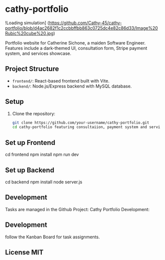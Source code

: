 # cathy-portfolio

!Loading simulation] (https://github.com/Cathy-45/cathy-portfolio/blob/d4ac2682f1c2ccbbffbb863c0725dc4e82c86d33/Image%20Rubic%20cube%20.jpg)

Portfolio website for Catherine Sichone, a maiden Software Engineer. Features include a dark-themed UI, consultation form, Stripe payment system, and services showcase.

## Project Structure
- `frontend/`: React-based frontend built with Vite.
- `backend/`: Node.js/Express backend with MySQL database.

## Setup
1. Clone the repository:
   ```bash
   git clone https://github.com/your-username/cathy-portfolio.git
   cd cathy-portfolio featuring consultaiion, payment system and services

## Set up Frontend

cd frontend
npm install
npm run dev

## Set up Backend

cd backend 
npm install 
node server.js

## Development 
Tasks are managed in the Github Project: 
Cathy Portfolio Development:

## Development
follow the Kanban Board for task assignments.

## License MIT 
